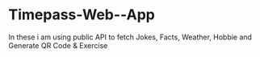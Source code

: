 # Timepass-Web--App
In these i am using public API to fetch Jokes, Facts, Weather, Hobbie and Generate QR Code &amp; Exercise
